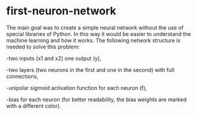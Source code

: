 # first-neuron-network
The main goal was to create a simple neural network without the use of special libraries of Python. In this way it would be easier to understand the machine learning and how it works. 
The following network structure is needed to solve this problem:

-two inputs (x1 and x2) one output (y),

-two layers (two neurons in the first and one in the second) with full connections,

-unipolar sigmoid activation function for each neuron (f),

-bias for each neuron (for better readability, the bias weights are marked with a different color).
